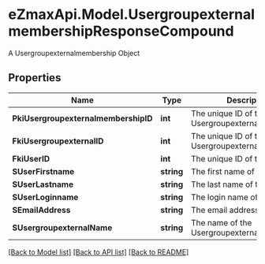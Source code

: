 # eZmaxApi.Model.UsergroupexternalmembershipResponseCompound
A Usergroupexternalmembership Object

## Properties

Name | Type | Description | Notes
------------ | ------------- | ------------- | -------------
**PkiUsergroupexternalmembershipID** | **int** | The unique ID of the Usergroupexternalmembership | 
**FkiUsergroupexternalID** | **int** | The unique ID of the Usergroupexternal | 
**FkiUserID** | **int** | The unique ID of the User | 
**SUserFirstname** | **string** | The first name of the user | 
**SUserLastname** | **string** | The last name of the user | 
**SUserLoginname** | **string** | The login name of the User. | 
**SEmailAddress** | **string** | The email address. | 
**SUsergroupexternalName** | **string** | The name of the Usergroupexternal | 

[[Back to Model list]](../README.md#documentation-for-models) [[Back to API list]](../README.md#documentation-for-api-endpoints) [[Back to README]](../README.md)

